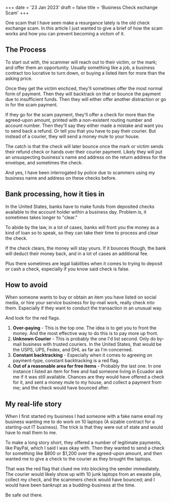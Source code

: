 +++
date = '23 Jan 2023'
draft = false
title = 'Business Check exchange Scam'
+++

One scam that I have seen make a resurgance lately is the old check exchange scam. In this article I just wanted to give a brief of how the scam works and how you can prevent becoming a victom of it.

<!--more-->

## The Process

To start out with, the scammer will reach out to their victim, or the mark; and offer them an opportunity. Usually something like a job, a business contract too lucrative to turn down, or buying a listed item for more than the asking price.

Once they get the victim encticed, they'll sometimes offer the most normal form of payment. Then they will backtrack on that or bounce the payment due to insufficient funds. Then they will either offer another distraction or go in for the scam payment.

If they go for the scam payment, they'll offer a check for more than the agreed-upon amount, printed with a non-existent routing number and account number. Then they'll say they either made a mistake and want you to send back a refund. Or tell you that you have to pay their courier. But instead of a courier, they will send a money mule to your house.

The catch is that the check will later bounce once the mark or victim sends their refund check or hands over their courier payment. Likely they will put an unsuspecting business's name and address on the return address for the envelope, and sometimes the check.

And yes, I have been interrogated by police due to scammers using my business name and address on these checks before.

## Bank processing, how it ties in

In the United States, banks have to make funds from deposited checks available to the account holder within a business day. Problem is, it sometimes takes longer to "clear."

To abide by the law, in a lot of cases, banks will front you the money as a kind of loan so to speak, so they can take their time to process and clear the check.

If the check clears, the money will stay yours. If it bounces though, the bank will deduct their money back, and in a lot of cases an additional fee.

Plus there sometimes are legal liabilities when it comes to trying to deposit or cash a check, especially if you know said check is false.

## How to avoid

When someone wants to buy or obtain an item you have listed on social media, or hire your service business for by-mail work, really check into them. Especially if they want to conduct the transaction in an unusual way.

And look for the red flags.

1. **Over-paying** - This is the top one. The idea is to get you to front the money. And the most effective way to do this is to pay more up front.
2. **Unknown Courier** - This is probably the one I'd list second. Only do by-mail business with trusted couriers. In the United States, that would be the USPS, UPS, Fedex, and DHL as far as I'm concerned.
3. **Constant backtracking** - Especially when it comes to agreeing on payment-type, constant backtracking is a red flag.
4. **Out of a reasonable area for free items** - Probably the last one. In one instance I listed an item for free and had someone living in Ecuador ask me if it was still available. Chances are they would have offered a check for it, and sent a money mule to my house, and collect a payment from me; and the check would have bounced after.

## My real-life story

When I first started my business I had someone with a fake name email my business wanting me to do work on 10 laptops (A sizable contract for a starting-out IT business). The trick is that they were out of state and would have to mail them to me.

To make a long story short, they offered a number of legitimate payments, like PayPal, which I said I was okay with. Then they wanted to send a check for something like $800 or $1,200 over the agreed-upon amount, and then wanted me to give a check to the courier as they brought the laptops.

That was the red flag that clued me into blocking the sender immediately. The courier would likely show up with 10 junk laptops from an ewaste pile, collect my check, and the scammers check would have bounced; and I would have been bankrupt as a budding-business at the time.

Be safe out there.